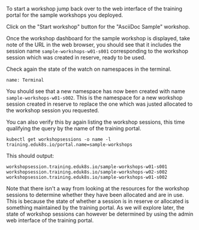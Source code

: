 To start a workshop jump back over to the web interface of the training portal for the sample workshops you deployed.

Click on the "Start workshop" button for the "AsciiDoc Sample" workshop.

Once the workshop dashboard for the sample workshop is displayed, take note of the URL in the web browser, you should see that it includes the session name `sample-workshops-w01-s001` corresponding to the workshop session which was created in reserve, ready to be used.

Check again the state of the watch on namespaces in the terminal.

```dashboard:open-dashboard
name: Terminal
```

You should see that a new namespace has now been created with name `sample-workshops-w01-s002`. This is the namespace for a new workshop session created in reserve to replace the one which was justed allocated to the workshop session you requested.

You can also verify this by again listing the workshop sessions, this time qualifying the query by the name of the training portal.

```execute
kubectl get workshopsessions -o name -l training.eduk8s.io/portal.name=sample-workshops
```

This should output:

```
workshopsession.training.eduk8s.io/sample-workshops-w01-s001
workshopsession.training.eduk8s.io/sample-workshops-w02-s002
workshopsession.training.eduk8s.io/sample-workshops-w01-s002
```

Note that there isn't a way from looking at the resources for the workshop sessions to determine whether they have been allocated and are in use. This is because the state of whether a session is in reserve or allocated is something maintained by the training portal. As we will explore later, the state of workshop sessions can however be determined by using the admin web interface of the training portal.
